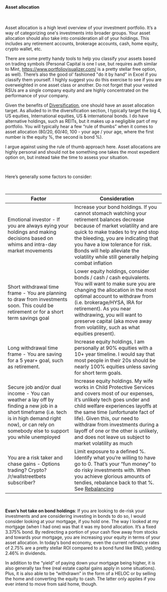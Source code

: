 #### Asset allocation

&nbsp;

Asset allocation is a high level overview of your investment portfolio. It’s a way of categorizing one's investments into broader groups. Your asset allocation should also take into consideration all of your holdings. This includes any retirement accounts, brokerage accounts, cash, home equity, crypto wallet, etc.

There are some pretty handy tools to help you classify your assets based on trading symbols (Personal Capital is one I use, but requires auth similar to Mint, https://www.portfoliovisualizer.com/ is a pretty stellar free option, as well). There’s also the good ol’ fashioned "do it by hand" in Excel if you classify them yourself. I highly suggest you do this exercise to see if you are overweighted in one asset class or another. Do not forget that your vested RSUs are a single company equity and are highly concentrated on the performance of your company.

Given the benefits of [Diversification](/investments/diversification), one should have an asset allocation target. As alluded to in the diversification section, I typically target the big 4, US equities, International equities, US & international bonds. I do have alternative holdings, such as REITs, but it makes up a negligible part of my portfolio. You will typically hear a few “rule of thumbs” when it comes to asset allocation (80/20, 60/40, 100 - your age / your age, where the first number is the equity %, the second is bond %).

I argue against using the rule of thumb approach here. Asset allocations are highly personal and should not be something one takes the most expedient option on, but instead take the time to assess your situation.

&nbsp;  

Here’s generally some factors to consider:

&nbsp;  

| Factor | Consideration |
| ------ | ------------- |
| Emotional investor - If you are always eying your holdings and making decisions based on whims and intra-day market movements | Increase your bond holdings. If you cannot stomach watching your retirement balances decrease because of market volatility and are quick to make trades to try and stop the bleeding, you are indicating that you have a low tolerance for risk. Bonds will help alleviate the volatility while still generally helping combat inflation |
| Short withdrawal time frame - You are planning to draw from investments soon. This could be retirement or for a short term savings goal | Lower equity holdings, consider bonds / cash / cash equivalents. You will want to make sure you are changing the allocation in the most optimal account to withdraw from (i.e. brokerage/HYSA, IRA for retirement). As you near withdrawing, you will want to preserve capital (aka move away from volatility, such as what equities present). |
| Long withdrawal time frame - You are saving for a 5 year+ goal, such as retirement. | Increase equity holdings, I am personally at 90% equities with a 10+ year timeline. I would say that most people in their 20s should be nearly 100% equities unless saving for short term goals. |
| Secure job and/or dual income - You can weather a lay off by finding a new job in a short timeframe (i.e. tech is in high demand right now), or can rely on somebody else to support you while unemployed | Increase equity holdings. My wife works in Child Protective Services and covers most of our expenses, it’s unlikely tech goes under and child welfare experiences layoffs at the same time (unfortunate fact of life). Given this, our need to withdraw from investments during a layoff of one or the other is unlikely, and does not leave us subject to market volatility as much |
| You are a risk taker and chase gains - Options trading? Crypto? /r/wallstreetbets subscriber? | Limit exposure to a defined %. Identify what you’re willing to have go to 0. That’s your “fun money” to do risky investments with. When you achieve glorious amounts of tendies, rebalance back to that %. See [Rebalancing](/investments/rebalancing) |

&nbsp;

**Evan’s hot take on bond holdings**: If you are looking to de-risk your investments and are considering investing in bonds to do so, I would consider looking at your mortgage, if you hold one.
The way I looked at my mortgage (when I had one) was that it was my bond allocation. It’s a fixed 3.375% bond. By redirecting a portion of your cash flow away from stocks and towards your mortgage, you are increasing your equity in terms of your asset allocation. In today’s bond economy, even the current refinance rates of 2.75% are a pretty stellar ROI compared to a bond fund like BND, yielding 2.46% in dividends.

In addition to the “yield” of paying down your mortgage being higher, it is also generally tax free (real estate capital gains apply in some situations). Plus, it is also able to be “withdrawn” in the form of a HELOC or by selling the home and converting the equity to cash. The latter only applies if you ever intend to move from said home, though.
